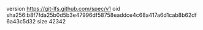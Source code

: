 version https://git-lfs.github.com/spec/v1
oid sha256:b8f7fda25b0d5b3e47996df58758eaddce4c68a417a6d1cab8b62df6a43c5d32
size 42342
